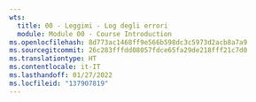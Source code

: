 ```yaml
---
wts:
  title: 00 - Leggimi - Log degli errori
  module: Module 00 - Course Introduction
ms.openlocfilehash: 8d773ac1468ff9e566b598dc3c5973d2acb8a7a9
ms.sourcegitcommit: 26c283fffdd08057fdce65fa29de218fff21c7d0
ms.translationtype: HT
ms.contentlocale: it-IT
ms.lasthandoff: 01/27/2022
ms.locfileid: "137907819"
---
```

